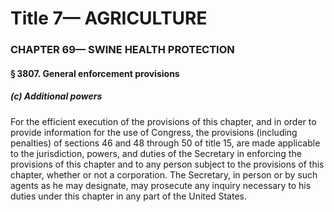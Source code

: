 
# Title 7— AGRICULTURE
### CHAPTER 69— SWINE HEALTH PROTECTION
#### § 3807. General enforcement provisions
##### (c) Additional powers

For the efficient execution of the provisions of this chapter, and in order to provide information for the use of Congress, the provisions (including penalties) of sections 46 and 48 through 50 of title 15, are made applicable to the jurisdiction, powers, and duties of the Secretary in enforcing the provisions of this chapter and to any person subject to the provisions of this chapter, whether or not a corporation. The Secretary, in person or by such agents as he may designate, may prosecute any inquiry necessary to his duties under this chapter in any part of the United States.
